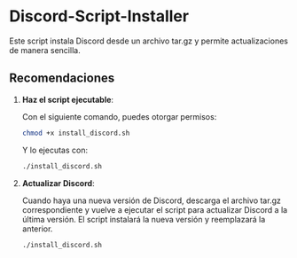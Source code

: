 # Discord-Script-Installer

Este script instala Discord desde un archivo tar.gz y permite actualizaciones de manera sencilla.

## Recomendaciones

1. **Haz el script ejecutable**:

   Con el siguiente comando, puedes otorgar permisos:

   ```bash
   chmod +x install_discord.sh
   ```

   Y lo ejecutas con:

   ```bash
   ./install_discord.sh
   ```

2. **Actualizar Discord**:

   Cuando haya una nueva versión de Discord, descarga el archivo tar.gz correspondiente y vuelve a ejecutar el script para actualizar Discord a la última versión. El script instalará la nueva versión y reemplazará la anterior.

   ```bash
   ./install_discord.sh
   ```
